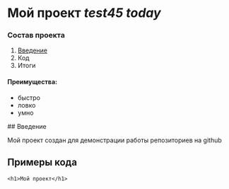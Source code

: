 # Мой проект *test45 today*

### Состав проекта

1. [Введение](#vveden)
1. Код
1. Итоги

#### Преимущества:
* быстро
* ловко
* умно

<a name="vveden">## Введение</a>

Мой проект создан для демонстрации работы репозиториев на github

## Примеры кода

`<h1>Мой проект</h1>`

